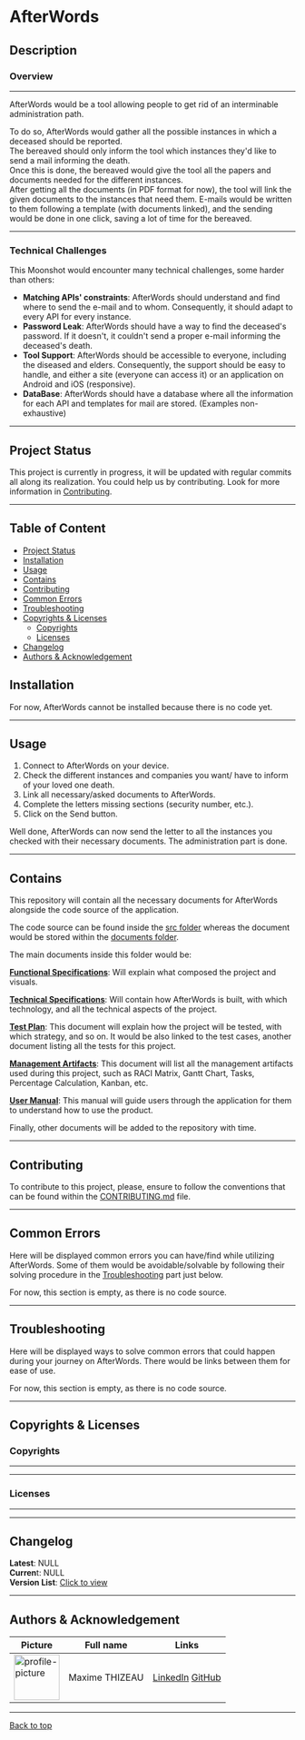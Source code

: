 # AfterWords <!-- omit in toc -->

## Description <!-- omit in toc -->

### Overview

---

AfterWords would be a tool allowing people to get rid of an interminable administration path.

To do so, AfterWords would gather all the possible instances in which a deceased should be reported. \
The bereaved should only inform the tool which instances they'd like to send a mail informing the death. \
Once this is done, the bereaved would give the tool all the papers and documents needed for the different instances. \
After getting all the documents (in PDF format for now), the tool will link the given documents to the instances that need them. E-mails would be written to them following a template (with documents linked), and the sending would be done in one click, saving a lot of time for the bereaved.

---

### Technical Challenges

This Moonshot would encounter many technical challenges, some harder than others:

- **Matching APIs' constraints**: AfterWords should understand and find where to send the e-mail and to whom. Consequently, it should adapt to every API for every instance.
- **Password Leak**: AfterWords should have a way to find the deceased's password. If it doesn't, it couldn't send a proper e-mail informing the deceased's death.
- **Tool Support**: AfterWords should be accessible to everyone, including the diseased and elders. Consequently, the support should be easy to handle, and either a site (everyone can access it) or an application on Android and iOS (responsive).
- **DataBase**: AfterWords should have a database where all the information for each API and templates for mail are stored. (Examples non-exhaustive)

---

## Project Status

This project is currently in progress, it will be updated with regular commits all along its realization. You could help us by contributing. Look for more information in [Contributing](#contributing).

---

## Table of Content <!-- omit in toc -->

- [Project Status](#project-status)
- [Installation](#installation)
- [Usage](#usage)
- [Contains](#contains)
- [Contributing](#contributing)
- [Common Errors](#common-errors)
- [Troubleshooting](#troubleshooting)
- [Copyrights \& Licenses](#copyrights--licenses)
  - [Copyrights](#copyrights)
  - [Licenses](#licenses)
- [Changelog](#changelog)
- [Authors \& Acknowledgement](#authors--acknowledgement)

## Installation

<!-- TODO -->

For now, AfterWords cannot be installed because there is no code yet.

---

## Usage

1. Connect to AfterWords on your device.
2. Check the different instances and companies you want/ have to inform of your loved one death.
3. Link all necessary/asked documents to AfterWords.
4. Complete the letters missing sections (security number, etc.).
5. Click on the Send button.

Well done, AfterWords can now send the letter to all the instances you checked with their necessary documents. The administration part is done.

---

## Contains

This repository will contain all the necessary documents for AfterWords alongside the code source of the application.

The code source can be found inside the [src folder](./src/) whereas the document would be stored within the [documents folder](./documents/).

The main documents inside this folder would be:

[**Functional Specifications**](./documents/functional/functionalSpecifications.md): Will explain what composed the project and visuals.

[**Technical Specifications**](./documents/technical/technicalSpecifications.md): Will contain how AfterWords is built, with which technology, and all the technical aspects of the project.

[**Test Plan**](./documents/qualityAssurance/testPlan.md): This document will explain how the project will be tested, with which strategy, and so on. It would be also linked to the test cases, another document listing all the tests for this project.

[**Management Artifacts**](./documents/management/managementArtifacts.md): This document will list all the management artifacts used during this project, such as RACI Matrix, Gantt Chart, Tasks, Percentage Calculation, Kanban, etc.

[**User Manual**](./documents/manuals/): This manual will guide users through the application for them to understand how to use the product.

Finally, other documents will be added to the repository with time.

---

## Contributing

To contribute to this project, please, ensure to follow the conventions that can be found within the [CONTRIBUTING.md](./CONTRIBUTING.md) file.

---

## Common Errors

Here will be displayed common errors you can have/find while utilizing AfterWords. Some of them would be avoidable/solvable by following their solving procedure in the [Troubleshooting](#troubleshooting) part just below.

For now, this section is empty, as there is no code source.

---

## Troubleshooting

Here will be displayed ways to solve common errors that could happen during your journey on AfterWords. There would be links between them for ease of use.

For now, this section is empty, as there is no code source.

---

## Copyrights & Licenses

### Copyrights

---

<!-- TODO: Search for copyrights -->

---

### Licenses

---

<!-- TODO: Search for licenses -->

---

## Changelog

**Latest**: NULL \
**Curren**t: NULL \
**Version List**: [Click to view](https://github.com/MaximeTAlgosup/AfterWords/tags)

---

## Authors & Acknowledgement

| Picture                                                                    | Full name      | Links                                                                                                         |
| -------------------------------------------------------------------------- | -------------- | ------------------------------------------------------------------------------------------------------------- |
| <img alt="profile-picture" src="https://avatars.githubusercontent.com/u/145995586?v=4" width=80> | Maxime THIZEAU | [LinkedIn](https://www.linkedin.com/in/maxime-thizeau-0b311a293/) [GitHub](https://github.com/MaximeTAlgosup) |

---

[Back to top](#afterwords)
